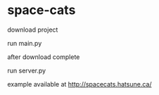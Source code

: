 # space-cats


download project

run main.py

after download complete

run server.py


example available at http://spacecats.hatsune.ca/
